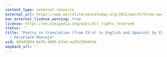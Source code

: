 ```yaml
---
content_type: external-resource
external_url: https://www.worldliteraturetoday.org/2022/march/three-poems-chiapas-juana-penate-montejo
has_external_license_warning: true
license: https://en.wikipedia.org/wiki/All_rights_reserved
status: ''
title: "Poetry in translation (from Ch'ol to English and Spanish) by Ch'ol poet Juana\
  \ Pe\xF1ate Montejo"
uid: 004d5084-6e7b-4895-b7a4-ea7b33944feb
wayback_url: ''
---
```

